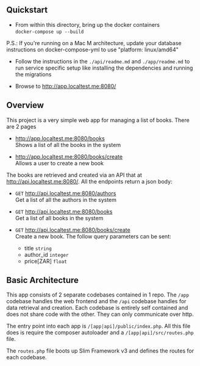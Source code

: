 ## Quickstart

- From within this directory, bring up the docker containers \
`docker-compose up --build`

P.S.: If you're running on a Mac M architecture, update your database instructions on docker-compose-yml to use "platform: linux/amd64"

- Follow the instructions in the `./api/readme.md` and `./app/readme.md` to run service specific setup like installing the dependencies and running the migrations 

- Browse to http://app.localtest.me:8080/

## Overview

This project is a very simple web app for managing a list of books. There are 2 pages

- http://app.localtest.me:8080/books \
Shows a list of all the books in the system

- http://app.localtest.me:8080/books/create \
Allows a user to create a new book

The books are retrieved and created via an API that at http://api.localtest.me:8080/. All the endpoints return a json
body:

- `GET` http://api.localtest.me:8080/authors \
Get a list of all the authors in the system

- `GET` http://api.localtest.me:8080/books \
Get a list of all books in the system

- `GET` http://api.localtest.me:8080/books/create \
Create a new book. The follow query parameters can be sent:
    - title  `string`
    - author_id `integer`
    - price[ZAR] `float`

## Basic Architecture

This app consists of 2 separate codebases contained in 1 repo. The `/app` codebase handles the web frontend and the
`/api` codebase handles for data retrieval and creation. Each codebase is entirely self contained and does not share
code with the other. They can only communicate over http.

The entry point into each app is `/[app|api]/public/index.php`. All this file does is require the composer autoloader
and a `/[app|api]/src/routes.php` file.

The `routes.php` file boots up Slim Framework v3 and defines the routes for each codebase.

